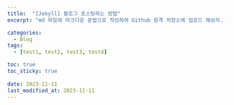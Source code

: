 ```yaml
---
title:  "[Jekyll] 블로그 포스팅하는 방법"
excerpt: "md 파일에 마크다운 문법으로 작성하여 Github 원격 저장소에 업로드 해보자. 에디터는 Visual Studio code 사용! 로컬 서버에서 확인도 해보자. "

categories:
  - Blog
tags:
  - [test1, test2, test3, test4]

toc: true
toc_sticky: true
 
date: 2023-11-11
last_modified_at: 2023-11-11
---
```

